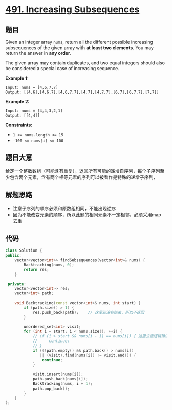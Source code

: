 # [491. Increasing Subsequences](https://leetcode.com/problems/increasing-subsequences/)

## 题目

Given an integer array `nums`, return all the different possible increasing subsequences of the given array with **at least two elements**. You may return the answer in **any order**.

The given array may contain duplicates, and two equal integers should also be considered a special case of increasing sequence.

 

**Example 1:**

```
Input: nums = [4,6,7,7]
Output: [[4,6],[4,6,7],[4,6,7,7],[4,7],[4,7,7],[6,7],[6,7,7],[7,7]]
```

**Example 2:**

```
Input: nums = [4,4,3,2,1]
Output: [[4,4]]
```

 

**Constraints:**

- `1 <= nums.length <= 15`
- `-100 <= nums[i] <= 100`

## 题目大意

给定一个整数数组（可能含有重复），返回所有可能的递增自序列，每个子序列至少包含两个元素，含有两个相等元素的序列可以被看作是特殊的递增子序列，

## 解题思路

* 注意子序列的顺序必须和原数组相同，不能出现逆序
* 因为不能改变元素的顺序，所以此题的相同元素不一定相邻，必须采用map 去重

## 代码

````c++
class Solution {
public:
    vector<vector<int>> findSubsequences(vector<int>& nums) {
        Backtracking(nums, 0);
        return res;
    }
    
 private:
    vector<vector<int>> res;
    vector<int> path;
    
    void Backtracking(const vector<int>& nums, int start) {
        if (path.size() > 1) {
            res.push_back(path);    // 这里还没有结束，所以不返回
        }
        
        unordered_set<int> visit;
        for (int i = start; i < nums.size(); ++i) {
            // if (i > start && nums[i - 1] == nums[i]) { 这里去重逻辑错误的原因在于相等的元素不一定相邻
            //     continue;
            // }
            if ((!path.empty() && path.back() > nums[i])
               || (visit).find(nums[i]) != visit.end()) {
                continue;
            }
            
            visit.insert(nums[i]);
            path.push_back(nums[i]);
            Backtracking(nums, i + 1);
            path.pop_back();
        }
    }
};
````

